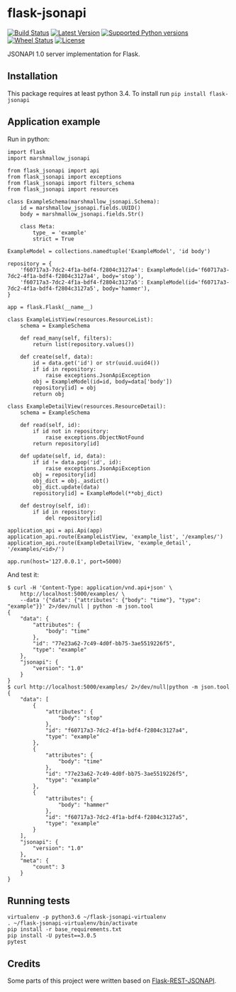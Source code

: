 # flask-jsonapi
[![Build Status](https://travis-ci.org/socialwifi/flask-jsonapi.svg?branch=master)](https://travis-ci.org/socialwifi/flask-jsonapi)
[![Latest Version](https://img.shields.io/pypi/v/flask-jsonapi.svg)](https://github.com/socialwifi/flask-jsonapi/blob/master/CHANGELOG.md)
[![Supported Python versions](https://img.shields.io/pypi/pyversions/flask-jsonapi.svg)](https://pypi.python.org/pypi/flask-jsonapi/)
[![Wheel Status](https://img.shields.io/pypi/wheel/flask-jsonapi.svg)](https://pypi.python.org/pypi/flask-jsonapi/)
[![License](https://img.shields.io/pypi/l/flask-jsonapi.svg)](https://github.com/socialwifi/flask-jsonapi/blob/master/LICENSE)

JSONAPI 1.0 server implementation for Flask.

## Installation

This package requires at least python 3.4. To install run `pip install flask-jsonapi`

## Application example

Run in python:

```
import flask
import marshmallow_jsonapi

from flask_jsonapi import api
from flask_jsonapi import exceptions
from flask_jsonapi import filters_schema
from flask_jsonapi import resources

class ExampleSchema(marshmallow_jsonapi.Schema):
    id = marshmallow_jsonapi.fields.UUID()
    body = marshmallow_jsonapi.fields.Str()

    class Meta:
        type_ = 'example'
        strict = True

ExampleModel = collections.namedtuple('ExampleModel', 'id body')

repository = {
    'f60717a3-7dc2-4f1a-bdf4-f2804c3127a4': ExampleModel(id='f60717a3-7dc2-4f1a-bdf4-f2804c3127a4', body='stop'),
    'f60717a3-7dc2-4f1a-bdf4-f2804c3127a5': ExampleModel(id='f60717a3-7dc2-4f1a-bdf4-f2804c3127a5', body='hammer'),
}

app = flask.Flask(__name__)

class ExampleListView(resources.ResourceList):
    schema = ExampleSchema

    def read_many(self, filters):
        return list(repository.values())

    def create(self, data):
        id = data.get('id') or str(uuid.uuid4())
        if id in repository:
            raise exceptions.JsonApiException
        obj = ExampleModel(id=id, body=data['body'])
        repository[id] = obj
        return obj

class ExampleDetailView(resources.ResourceDetail):
    schema = ExampleSchema

    def read(self, id):
        if id not in repository:
            raise exceptions.ObjectNotFound
        return repository[id]

    def update(self, id, data):
        if id != data.pop('id', id):
            raise exceptions.JsonApiException
        obj = repository[id]
        obj_dict = obj._asdict()
        obj_dict.update(data)
        repository[id] = ExampleModel(**obj_dict)

    def destroy(self, id):
        if id in repository:
            del repository[id]

application_api = api.Api(app)
application_api.route(ExampleListView, 'example_list', '/examples/')
application_api.route(ExampleDetailView, 'example_detail', '/examples/<id>/')

app.run(host='127.0.0.1', port=5000)
```
And test it:
```
$ curl -H 'Content-Type: application/vnd.api+json' \
    http://localhost:5000/examples/ \
    --data '{"data": {"attributes": {"body": "time"}, "type": "example"}}' 2>/dev/null | python -m json.tool
{
    "data": {
        "attributes": {
            "body": "time"
        },
        "id": "77e23a62-7c49-4d0f-bb75-3ae5519226f5",
        "type": "example"
    },
    "jsonapi": {
        "version": "1.0"
    }
}
$ curl http://localhost:5000/examples/ 2>/dev/null|python -m json.tool
{
    "data": [
        {
            "attributes": {
                "body": "stop"
            },
            "id": "f60717a3-7dc2-4f1a-bdf4-f2804c3127a4",
            "type": "example"
        },
        {
            "attributes": {
                "body": "time"
            },
            "id": "77e23a62-7c49-4d0f-bb75-3ae5519226f5",
            "type": "example"
        },
        {
            "attributes": {
                "body": "hammer"
            },
            "id": "f60717a3-7dc2-4f1a-bdf4-f2804c3127a5",
            "type": "example"
        }
    ],
    "jsonapi": {
        "version": "1.0"
    },
    "meta": {
        "count": 3
    }
}
```
## Running tests

```
virtualenv -p python3.6 ~/flask-jsonapi-virtualenv
. ~/flask-jsonapi-virtualenv/bin/activate
pip install -r base_requirements.txt
pip install -U pytest==3.0.5
pytest
```

## Credits

Some parts of this project were written based on [Flask-REST-JSONAPI](https://github.com/miLibris/flask-rest-jsonapi).
